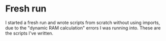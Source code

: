 # Fresh run

I started a fresh run and wrote scripts from scratch without using
imports, due to the "dynamic RAM calculation" errors I was running
into. These are the scripts I've written.
